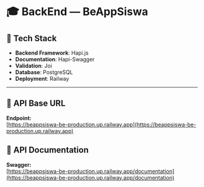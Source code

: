 # 🎓 BackEnd — BeAppSiswa

## 🚀 Tech Stack
- **Backend Framework**: Hapi.js
- **Documentation**: Hapi-Swagger
- **Validation**: Joi
- **Database**: PostgreSQL
- **Deployment**: Railway

---

## 📌 API Base URL
**Endpoint:**  
[https://beappsiswa-be-production.up.railway.app](https://beappsiswa-be-production.up.railway.app)

## 📄 API Documentation
**Swagger:**  
[https://beappsiswa-be-production.up.railway.app/documentation](https://beappsiswa-be-production.up.railway.app/documentation)
